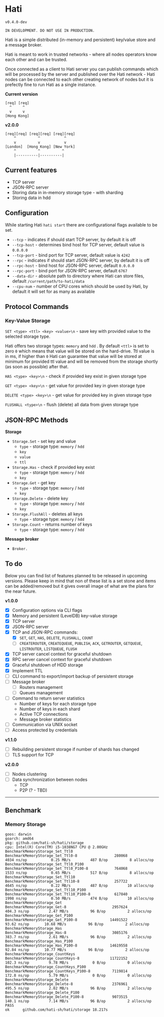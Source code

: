 # Hati

`v0.4.0-dev`

```
IN DEVELOPMENT. DO NOT USE IN PRODUCTION.
```

Hati is a simple distributed (in-memory and persistent) key/value store and a message broker.

Hati is meant to work in trusted networks - where all nodes operators know each other and can be trusted.

Once connected as a client to Hati server you can publish commands which will be processed by the server and published over the Hati network - Hati nodes can be connected to each other creating network of nodes but it is prefectly fine to run Hati as a single instance.

**Current version**
```
[req] [req]  
  ^     ^
  v     v
[Hong Kong]
```

**v2.0.0**
```
[req][req] [req][req] [req][req]
    ^          ^           ^
    v          v           v
[London]  [Hong Kong] [New York]
    ^          ^          ^
    |----------|----------|
```


## Current features

- TCP server
- JSON-RPC server
- Storing data in in-memory storage type - with sharding
- Storing data in hdd

## Configuration

While starting Hati `hati start` there are configurational flags available to be set.

- `--tcp` - indicates if should start TCP server, by default it is off
- `--tcp-host` - determines bind host for TCP server, default value is `0.0.0.0`
- `--tcp-port` - bind port for TCP server, default value is `4242`
- `--rpc` - indicates if should start JSON-RPC server, by default it is off
- `--rpc-host` - bind host for JSON-RPC server, default `0.0.0.0`
- `--rpc-port` - bind port for JSON-RPC server, default `6767`
- `--data-dir` - absolute path to directory where Hati can store files, default `/current/path/to-hati/data`
- `--cpu-num` - number of CPU cores which should be used by Hati, by default it will set for as many as available

## Protocol Commands

### Key-Value Storage

`SET <type> <ttl> <key> <value>\n` - save key with provided value to the selected storage type.

Hati offers two storage types: `memory` and `hdd` . By default `<ttl>` is set to zero `0` which means that value will be stored on the hard-drive. Ttl value is in ms, if higher than `0` Hati can guarantee that value will be stored at minimum for provided ttl value and will be removed from the storage shortly (as soon as possible) after that.

`HAS <type> <key>\n` - check if provided key exist in given storage type

`GET <type> <key>\n` - get value for provided key in given storage type

`DELETE <type> <key>\n` - get value for provided key in given storage type

`FLUSHALL <type>\n` - flush (delete) all data from given storage type

## JSON-RPC Methods

**Storage**

- `Storage.Set` - set key and value
  - `type` - storage type: `memory` / `hdd`
  - `key`
  - `value`
  - `ttl`
- `Storage.Has` - check if provided key exist
  - `type` - storage type: `memory` / `hdd`
  - `key`
- `Storage.Get` - get key
  - `type` - storage type: `memory` / `hdd`
  - `key`
- `Storage.Delete` - delete key
  - `type` - storage type: `memory` / `hdd`
  - `key`
- `Storage.FlushAll` - deletes all keys
  - `type` - storage type: `memory` / `hdd`
- `Storage.Count` - returns number of keys
  - `type` - storage type: `memory` / `hdd`

**Message broker**

- `Broker.`

## To do

Below you can find list of features planned to be released in upcoming versions.
Please keep in mind that non of these list is a set stone and items can be added/removed
but it gives overall image of what are the plans for the near future.

**v1.0.0**

- [x] Configuration options via CLI flags
- [x] Memory and persistent (LevelDB) key-value storage
- [X] TCP server
- [x] JSON-RPC server 
- [x] TCP and JSON-RPC commands:
  - [x] `SET`, `GET`, `HAS`, `DELETE`, `FLUSHALL`, `COUNT`
  - [ ] `CREATEROUTER`, `CREATEQUEUE`, `PUBLISH`, `ACK`, `GETROUTER`, `GETQUEUE`, `LISTROUTER`, `LISTQUEUE`, `FLUSH`
- [x] TCP server cancel context for graceful shutdown
- [x] RPC server cancel context for graceful shutdown
- [x] Graceful shutdown of HDD storage
- [x] Implement TTL
- [ ] CLI command to export/import backup of persistent storage
- [ ] Message broker
  - [ ] Routers management
  - [ ] Queues management
- [ ] Command to return server statistics
  - Number of keys for each storage type
  - Number of keys in each shard
  - Active TCP connections
  - Message broker statistics
- [ ] Communication via UNIX socket
- [ ] Access protected by credentials

**v1.1.0**

- [ ] Rebuilding persistent storage if number of shards has changed
- [ ] TLS support for TCP

**v2.0.0**

- [ ] Nodes clustering
- [ ] Data synchronization between nodes
  - TCP
  - P2P (? - TBD)

---

## Benchmark

### Memory Storage

```shell
goos: darwin
goarch: amd64
pkg: github.com/hati-sh/hati/storage
cpu: Intel(R) Core(TM) i5-1038NG7 CPU @ 2.00GHz
BenchmarkMemoryStorage_Set_Ttl0
BenchmarkMemoryStorage_Set_Ttl0-8                 280068              4034 ns/op           0.25 MB/s         487 B/op          8 allocs/op
BenchmarkMemoryStorage_Set_Ttl0_P100
BenchmarkMemoryStorage_Set_Ttl0_P100-8            764068              1533 ns/op           0.65 MB/s         517 B/op          8 allocs/op
BenchmarkMemoryStorage_Set_Ttl10
BenchmarkMemoryStorage_Set_Ttl10-8                257722              4645 ns/op           0.22 MB/s         487 B/op         10 allocs/op
BenchmarkMemoryStorage_Set_Ttl10_P100
BenchmarkMemoryStorage_Set_Ttl10_P100-8           617840              1998 ns/op           0.50 MB/s         474 B/op         10 allocs/op
BenchmarkMemoryStorage_Get
BenchmarkMemoryStorage_Get-8                     2957624               404.3 ns/op         2.47 MB/s          96 B/op          2 allocs/op
BenchmarkMemoryStorage_Get_P100
BenchmarkMemoryStorage_Get_P100-8               14491522                93.62 ns/op       10.68 MB/s          96 B/op          2 allocs/op
BenchmarkMemoryStorage_Has
BenchmarkMemoryStorage_Has-8                     3085176               383.7 ns/op         2.61 MB/s          96 B/op          2 allocs/op
BenchmarkMemoryStorage_Has_P100
BenchmarkMemoryStorage_Has_P100-8               14619558                92.84 ns/op       10.77 MB/s          96 B/op          2 allocs/op
BenchmarkMemoryStorage_CountKeys
BenchmarkMemoryStorage_CountKeys-8              11722152               102.3 ns/op         9.78 MB/s           0 B/op          0 allocs/op
BenchmarkMemoryStorage_CountKeys_P100
BenchmarkMemoryStorage_CountKeys_P100-8          7119814               172.8 ns/op         5.79 MB/s           0 B/op          0 allocs/op
BenchmarkMemoryStorage_Delete
BenchmarkMemoryStorage_Delete-8                  2376961               495.5 ns/op         2.02 MB/s          96 B/op          2 allocs/op
BenchmarkMemoryStorage_Delete_P100
BenchmarkMemoryStorage_Delete_P100-8             9073515               140.1 ns/op         7.14 MB/s          96 B/op          2 allocs/op
PASS
ok      github.com/hati-sh/hati/storage 18.217s
```